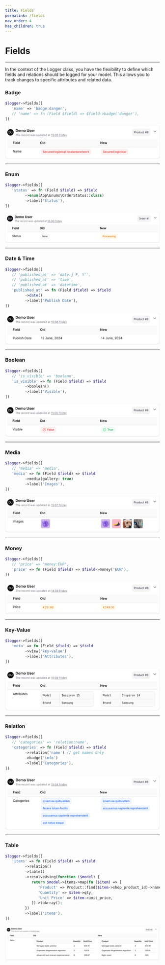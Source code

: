 ```yaml
---
title: Fields
permalink: /fields
nav_order: 4
has_children: true
---
```


# Fields

___

In the context of the Logger class, you have the flexibility to define which fields and relations should be logged for your model. This allows you to track changes to specific attributes and related data.


### Badge

```php
$logger->fields([
   'name' => 'badge:danger',
   // 'name' => fn (Field $field) => $field->badge('danger'),
])
```

![Screenshot](./assets/images/badge-screenshot.png)

____

### Enum

```php
$logger->fields([
   'status' => fn (Field $field) => $field
         ->enum(App\Enums\OrderStatus::class)
         ->label('Status'),
])
```

![Screenshot](./assets/images/enum-screenshot.png)

____

### Date & Time

```php
$logger->fields([
   // 'published_at' => 'date:j F, Y'',
   // 'published_at' => 'time',
   // 'published_at' => 'datetime',
   'published_at' => fn (Field $field) => $field
         ->date()
         ->label('Publish Date'),
])
```

![Screenshot](./assets/images/datetime-screenshot.png)

____

### Boolean

```php
$logger->fields([
   // 'is_visible' => 'boolean',
   'is_visible' => fn (Field $field) => $field
         ->boolean()
         ->label('Visible'),
])
```

![Screenshot](./assets/images/boolean-screenshot.png)

____

### Media

```php
$logger->fields([
   // 'media' => 'media',
   'media' => fn (Field $field) => $field
         ->media(gallery: true)
         ->label('Images'),
])
```

![Screenshot](./assets/images/media-screenshot.png)

____

### Money

```php
$logger->fields([
   // 'price' => 'money:EUR',
   'price' => fn (Field $field) => $field->money('EUR'),
])
```

![Screenshot](./assets/images/money-screenshot.png)

____

### Key-Value

```php
$logger->fields([
   'meta' => fn (Field $field) => $field
         ->view('key-value')
         ->label('Attributes'),
])
```

![Screenshot](./assets/images/key-value-screenshot.png)

____

### Relation

```php
$logger->fields([
   // 'categories' => 'relation:name',
   'categories' => fn (Field $field) => $field
         ->relation('name') // get names only
         ->badge('info')
         ->label('Categories'),
])
```

![Screenshot](./assets/images/relation-screenshot.png)

____

### Table

```php
$logger->fields([
   'items' => fn (Field $field) => $field
         ->relation()
         ->table()
         ->resolveUsing(function ($model) {
            return $model->items->map(fn ($item) => [
               'Product' => Product::find($item->shop_product_id)->name,
               'Quantity' => $item->qty,
               'Unit Price' => $item->unit_price,
            ])->toArray();
         })
         ->label('Items'),
])
```

![Screenshot](./assets/images/table-screenshot.png)
